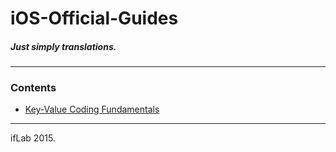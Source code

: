 # iOS-Official-Guides

##### Just simply translations.

* * *

### Contents

* [Key-Value Coding Fundamentals](https://github.com/ZHRMoe/iOS-Official-Guides/blob/master/KVC%20Fundamentals.md)

* * *

ifLab 2015.
